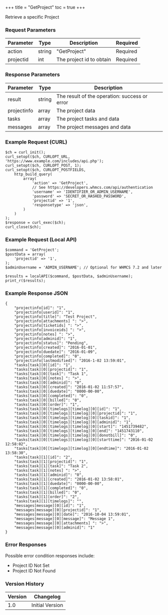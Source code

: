 +++
title = "GetProject"
toc = true
+++

Retrieve a specific Project

### Request Parameters

| Parameter | Type | Description | Required |
| --------- | ---- | ----------- | -------- |
| action | string | "GetProject" | Required |
| projectid | int | The project id to obtain | Required |

### Response Parameters

| Parameter | Type | Description |
| --------- | ---- | ----------- |
| result | string | The result of the operation: success or error |
| projectinfo | array | The project data |
| tasks | array | The project tasks and data |
| messages | array | The project messages and data |


### Example Request (CURL)

```
$ch = curl_init();
curl_setopt($ch, CURLOPT_URL, 'https://www.example.com/includes/api.php');
curl_setopt($ch, CURLOPT_POST, 1);
curl_setopt($ch, CURLOPT_POSTFIELDS,
    http_build_query(
        array(
            'action' => 'GetProject',
            // See https://developers.whmcs.com/api/authentication
            'username' => 'IDENTIFIER_OR_ADMIN_USERNAME',
            'password' => 'SECRET_OR_HASHED_PASSWORD',
            'projectid' => '1',
            'responsetype' => 'json',
        )
    )
);
$response = curl_exec($ch);
curl_close($ch);
```


### Example Request (Local API)

```
$command = 'GetProject';
$postData = array(
    'projectid' => '1',
);
$adminUsername = 'ADMIN_USERNAME'; // Optional for WHMCS 7.2 and later

$results = localAPI($command, $postData, $adminUsername);
print_r($results);
```


### Example Response JSON

```
{
    "projectinfo[id]": "1",
    "projectinfo[userid]": "1",
    "projectinfo[title]": "Test Project",
    "projectinfo[attachments] ": ">",
    "projectinfo[ticketids] ": ">",
    "projectinfo[invoiceids] ": ">",
    "projectinfo[notes] ": ">",
    "projectinfo[adminid]": "1",
    "projectinfo[status]": "Pending",
    "projectinfo[created]": "2016-01-01",
    "projectinfo[duedate]": "2016-01-09",
    "projectinfo[completed]": "0",
    "projectinfo[lastmodified]": "2016-1-02 13:59:01",
    "tasks[task][0][id]": "1",
    "tasks[task][0][projectid]": "1",
    "tasks[task][0][task]": "Task 1",
    "tasks[task][0][notes] ": ">",
    "tasks[task][0][adminid]": "0",
    "tasks[task][0][created]": "2016-01-02 11:57:57",
    "tasks[task][0][duedate]": "0000-00-00",
    "tasks[task][0][completed]": "0",
    "tasks[task][0][billed]": "0",
    "tasks[task][0][order]": "1",
    "tasks[task][0][timelogs][timelog][0][id]": "1",
    "tasks[task][0][timelogs][timelog][0][projectid]": "1",
    "tasks[task][0][timelogs][timelog][0][taskid]": "1",
    "tasks[task][0][timelogs][timelog][0][adminid]": "1",
    "tasks[task][0][timelogs][timelog][0][start]": "1451739482",
    "tasks[task][0][timelogs][timelog][0][end]": "1451743110",
    "tasks[task][0][timelogs][timelog][0][donotbill]": "0",
    "tasks[task][0][timelogs][timelog][0][starttime]": "2016-01-02 12:58:02",
    "tasks[task][0][timelogs][timelog][0][endtime]": "2016-01-02 13:58:30",
    "tasks[task][1][id]": "2",
    "tasks[task][1][projectid]": "1",
    "tasks[task][1][task]": "Task 2",
    "tasks[task][1][notes] ": ">",
    "tasks[task][1][adminid]": "0",
    "tasks[task][1][created]": "2016-01-02 13:58:01",
    "tasks[task][1][duedate]": "0000-00-00",
    "tasks[task][1][completed]": "0",
    "tasks[task][1][billed]": "0",
    "tasks[task][1][order]": "2",
    "tasks[task][1][timelogs]": "",
    "messages[message][0][id]": "1",
    "messages[message][0][projectid]": "1",
    "messages[message][0][date]": "2016-10-04 13:59:01",
    "messages[message][0][message]": "Message 1",
    "messages[message][0][attachments] ": ">",
    "messages[message][0][adminid]": "1"
}
```


### Error Responses

Possible error condition responses include:

* Project ID Not Set
* Project ID Not Found


### Version History

| Version | Changelog |
| ------- | --------- |
| 1.0 | Initial Version |
